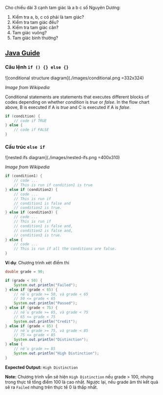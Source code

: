 Cho chiều dài 3 cạnh tam giác là a b c số Nguyên Dương:
1. Kiểm tra a, b, c có phải là tam giác? 
2. Kiểm tra tam giác đều?
3. Kiểm tra tam giác cân?
4. Tam giác vuông?
5. Tam giác bình thường?

## [Java Guide](https://github.com/longphung/JavaExercises/blob/master/README.md)

### Câu lệnh `if () {} else {}`
![conditional structure diagram](./images/conditional.png =332x324)

*Image from Wikipedia*

Conditional statements are statements that executes different blocks of codes depending on whether *condition* is  *true* or *false*. In the flow chart above, B is executed if A is *true* and C is executed if A is *false*.
```java
if (condition) {
	// code if TRUE
} else {
	// code if FALSE
}
```
### Cấu trúc `else if`
![nested ifs diagram](./images/nested-ifs.png =400x310)

*Image from Wikipedia*
```java
if (condition1) {
	// code ...
	// This is run if condition1 is true
} else if (condition2) {
	// code ...
	// This is run if 
	// condition1 is false and
	// condition2 is true.
} else if (condition3) {
	// code ...
	// This is run if
	// condition1 is false and,
	// condition2 is false and,
	// condition3 is true.
} else {
	// code ...
	// This is run if all the conditions are false.
}
```

**Ví dụ**: Chương trình xét điểm thi
```java
double grade = 90;

if (grade < 50) {
	System.out.println("Failed");
} else if (grade < 65) { 
	// nếu grade >= 50, và grade < 65
	// 50 <= grade < 65
	System.out.println("Passed");
} else if (grade < 75) {
	// nếu grade >= 65, và grade < 75
	// 65 <= grade < 75
	System.out.println("Credit");
} else if (grade < 85) {
	// nếu grade >= 75, và grade < 85
	// 75 <= grade < 85
	System.out.println("Distinction");
} else {
	// nếu grade >= 85
	System.out.println("High Distinction");
}
```

**Expected Output:** `High Distinction`

**Note:** Chương trình vẫn sẽ hiện `High Distinction` nếu grade > 100, nhưng trong thực tế tổng điểm 100 là cao nhất. Ngược lại, nếu grade âm thì kết quả sẽ ra `Failed` nhưng trên thực tế 0 là thấp nhất. 


